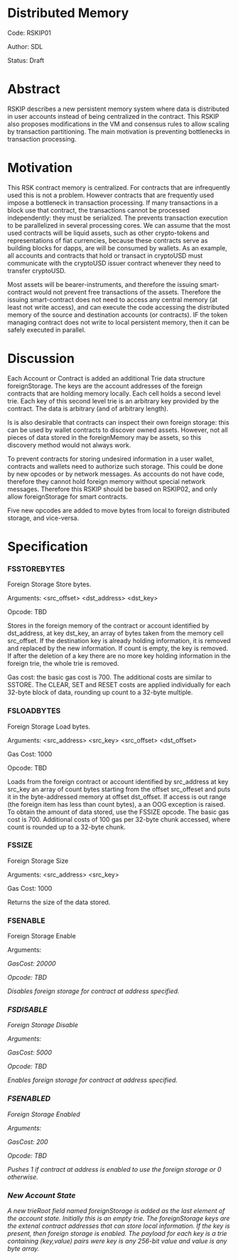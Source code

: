 # Distributed Memory

Code: RSKIP01

Author: SDL

Status: Draft

# Abstract

RSKIP describes a new persistent memory system where data is distributed in user accounts instead of being centralized in the contract. This RSKIP also proposes modifications in the VM and consensus rules to allow scaling by transaction partitioning. The main motivation is preventing bottlenecks in transaction processing.

# Motivation

This RSK contract memory is centralized. For contracts that are infrequently used this is not a problem. However contracts that are frequently used impose a bottleneck in transaction processing. If many transactions in a block use that contract, the transactions cannot be processed independently: they must be serialized. The prevents transaction execution to be parallelized in several processing cores. We can assume that the most used contracts will be liquid assets, such as other crypto-tokens and representations of fiat currencies, because these contracts serve as building blocks for dapps, are will be consumed by wallets. As an example, all accounts and contracts that hold or transact in cryptoUSD must communicate with the cryptoUSD issuer contract whenever they need to transfer cryptoUSD.

Most assets will be bearer-instruments, and therefore the issuing smart-contract would not prevent free transactions of the assets. Therefore the issuing smart-contract does not need to access any central memory (at least not write access), and can execute the code accessing the distributed memory of the source and destination accounts (or contracts). IF the token managing contract does not write to local persistent memory, then it can be safely executed in parallel.

# Discussion

Each Account or Contract is added an additional Trie data structure foreignStorage. The keys are the account addresses of the foreign contracts that are holding memory locally. Each cell holds a second level trie. Each key of this second level trie is an arbitrary key provided by the contract. The data is arbitrary (and of arbitrary length). 

Is is also desirable that contracts can inspect their own foreign storage: this can be used by wallet contracts to discover owned assets. However, not all pieces of data stored in the foreignMemory may be assets, so this discovery method would not always work.

To prevent contracts for storing undesired information in a user wallet, contracts and wallets need to authorize such storage. This could be done by new opcodes or by network messages. As accounts do not have code, therefore they cannot hold foreign memory without special network messages. Therefore this RSKIP should be based on RSKIP02, and only allow foreignStorage for smart contracts.

Five new opcodes are added to move bytes from local to foreign distributed storage, and vice-versa.

# Specification

### FSSTOREBYTES

Foreign Storage Store bytes.

Arguments: <src_offset> <count> <dst_address> <dst_key> 

Opcode: TBD

Stores in the foreign memory of the contract or account identified by dst_address, at key dst_key,  an array of bytes taken from the memory cell src_offset. If the destination key is already holding information, it is removed and replaced by the new information. If count is empty, the key is removed. If after the deletion of a key there are no more key holding information in the foreign trie, the whole trie is removed.

Gas cost: the basic gas cost is 700. The additional costs are similar to SSTORE. The CLEAR, SET and RESET costs are applied individually for each 32-byte block of data, rounding up count to a 32-byte multiple.

### FSLOADBYTES

Foreign Storage Load bytes.

Arguments: <src_address> <src_key> <src_offset> <count> <dst_offset>  

Gas Cost: 1000

Opcode: TBD

Loads from the foreign contract or account identified by src_address at key src_key an array of count bytes starting from the offset src_offeset and puts it in the byte-addressed memory at offset dst_offset. If access is out range (the foreign item has less than count bytes), a an OOG exception is raised. To obtain the amount of data stored, use the FSSIZE opcode. The basic gas cost is 700. Additional costs of 100 gas per 32-byte chunk accessed, where count is rounded up to a 32-byte chunk.

### FSSIZE

Foreign Storage Size

Arguments: <src_address> <src_key> 

Gas Cost: 1000

Returns the size of the data stored. 

### FSENABLE

Foreign Storage Enable

Arguments: <address>

GasCost: 20000

Opcode: TBD

Disables foreign storage for contract at address specified. 

### FSDISABLE

Foreign Storage Disable

Arguments: <address>

GasCost: 5000

Opcode: TBD

Enables foreign storage for contract at address specified.

### FSENABLED

Foreign Storage Enabled

Arguments: <address>

GasCost: 200

Opcode: TBD

Pushes 1 if contract at address is enabled to use the foreign storage or 0 otherwise.

### New Account State

A new trieRoot field named foreignStorage is added as the last element of the account state. Initially this is an empty trie. The foreignStorage keys are the extenal contract addresses that can store local information. If the key is present, then foreign storage is enabled. The payload for each key is a trie containing (key,value) pairs were key is any 256-bit value and value is any byte array.

